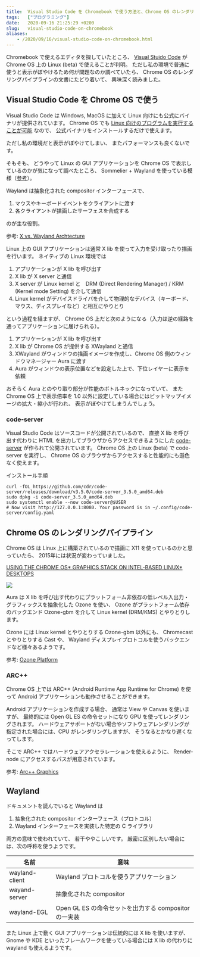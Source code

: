 ```yaml
---
title:  Visual Studio Code を Chromebook で使う方法と、Chrome OS のレンダリングパイプライン
tags:   ["プログラミング"]
date:	2020-09-16 21:25:29 +0200
slug:   visual-studio-code-on-chromebook
aliases:
    - /2020/09/16/visual-studio-code-on-chromebook.html
---
```

Chromebook で使えるエディタを探していたところ、
[Visual Stuido Code](https://code.visualstudio.com/) が Chrome OS 上の Linux (beta) で使えることが判明。
ただし私の環境で普通に使うと表示がぼやけるため何が問題なのか調べていたら、
Chrome OS のレンダリングパイプラインの文書にたどり着いて、
興味深く読みました。

## Visual Studio Code を Chrome OS で使う

Visual Studio Code は Windows, MacOS に加えて Linux 向けにも公式にバイナリが提供されています。
Chrome OS でも [Linux 向けのプログラムを実行することが可能](https://support.google.com/chromebook/answer/9145439) なので、
公式バイナリをインストールするだけで使えます。

ただし私の環境だと表示がぼやけてしまい、
またパフォーマンスも良くないです。

そもそも、
どうやって Linux の GUI アプリケーションを Chrome OS で表示しているのかが気になって調べたところ、
Sommelier  + Wayland を使っている模様（[参考](https://chromium.googlesource.com/chromiumos/platform2/+/HEAD/vm_tools/sommelier/)）。

Wayland は抽象化された compositor インターフェースで、

1. マウスやキーボードイベントをクライアントに渡す
1. 各クライアントが描画したサーフェスを合成する

のが主な役割。

参考: [X vs. Wayland Archtecture](https://wayland.freedesktop.org/docs/html/ch03.html#sect-Wayland-Architecture-wayland_architecture)

Linux 上の GUI アプリケーションは通常 X lib を使って入力を受け取ったり描画を行います。
ネイティブの Linux 環境では

1. アプリケーションが X lib を呼び出す
1. X lib が X server と通信
1. X server が Linux kernel と　DRM (Direct Rendering Manager) / KRM (Kernel mode Setting) を介して通信
1. Linux kernel がデバイスドライバを介して物理的なデバイス（キーボード、マウス、ディスプレイなど）と相互にやりとり

という過程を経ますが、
Chrome OS 上だと次のようになる（入力は逆の経路を通ってアプリケーションに届けられる）。

1. アプリケーションが X lib を呼び出す
1. X lib が Chrome OS が提供する XWayland と通信
1. XWayland がウィンドウの描画イメージを作成し、Chrome OS 側のウィンドウマネージャー Aura に渡す
1. Aura がウィンドウの表示位置などを設定した上で、下位レイヤーに表示を依頼

おそらく Aura とのやり取り部分が性能のボトルネックになっていて、
また Chrome OS 上で表示倍率を 1.0 以外に設定している場合にはビットマップイメージの拡大・縮小が行われ、
表示がぼやけてしまうんでしょう。

### code-server

Visual Studio Code はソースコードが公開されているので、
直接 X lib を呼び出す代わりに HTML を出力してブラウザからアクセスできるようにした [code-server](https://github.com/cdr/code-server/blob/v3.5.0/doc/guide.md) が作られて公開されています。
Chrome OS 上の Linux (beta) で code-server を実行し、
Chrome OS のブラウザからアクセスすると性能的にも遜色なく使えます。

インストール手順

```shell
curl -fOL https://github.com/cdr/code-server/releases/download/v3.5.0/code-server_3.5.0_amd64.deb
sudo dpkg -i code-server_3.5.0_amd64.deb
sudo systemctl enable --now code-server@$USER
# Now visit http://127.0.0.1:8080. Your password is in ~/.config/code-server/config.yaml
```

## Chrome OS のレンダリングパイプライン

Chrome OS は Linux 上に構築されているので描画に X11 を使っているのかと思っていたら、
2015年には状況が変わっていました。

[USING THE CHROME OS* GRAPHICS STACK ON INTEL-BASED LINUX* DESKTOPS](https://01.org/blogs/joone/2018/using-chrome-os-graphics-stack-intel-based-linux-desktops)

![](https://01.org/sites/default/files/users/u32403/chrome_graphics_arch.png)

Aura は X lib を呼び出す代わりにプラットフォーム非依存の低レベル入出力・グラフィックスを抽象化した Ozone を使い、
Ozone がプラットフォーム依存のバックエンド Ozone-gbm を介して Linux kernel (DRM/KMS) とやりとりします。

Ozone には Linux kernel とやりとりする Ozone-gbm 以外にも、
Chromecast とやりとりする Cast や、
Wayland ディスプレイプロトコルを使うバックエンドなど様々あるようです。

参考: [Ozone Platform](https://chromium.googlesource.com/chromium/src.git/+/master/docs/ozone_overview.md#ozone-platforms)

### ARC++

Chrome OS 上では ARC++ (Android Runtime App Runtime for Chrome) を使って Android アプリケーションも動作させることができます。

Android アプリケーションを作成する場合、
通常は View や Canvas を使いますが、
最終的には Open GL ES の命令セットになり GPU を使ってレンダリングされます。
ハードウェアサポートがない場合やソフトウェアレンダリングが指定された場合には、CPU がレンダリングしますが、
そうなるとかなり遅くなってします。

そこで ARC++ ではハードウェアアクセラレーションを使えるように、
Render-node にアクセスするパスが用意されています。

参考: [Arc++ Graphics](https://qiangbo-workspace.oss-cn-shanghai.aliyuncs.com/2019-09-10-chromeos-with-android-app/Arcpp_Graphics.pdf)


## Wayland

ドキュメントを読んでいると Wayland は

1. 抽象化された compositor インターフェース（プロトコル）
1. Wayland インターフェースを実装した特定の C ライブラリ

両方の意味で使われていて、
若干ややこしいです。
厳密に区別したい場合には、次の呼称を使うようです。

| 名前 | 意味 |
| - | - |
| wayland-client | Wayland プロトコルを使うアプリケーション |
| wayand-server | 抽象化された compositor |
| wayland-EGL | Open GL ES の命令セットを出力する compositor の一実装 |

また Linux 上で動く GUI アプリケーションは伝統的には X lib を使いますが、
Gnome や KDE といったフレームワークを使っている場合には X lib の代わりに wayland も使えるようです。
